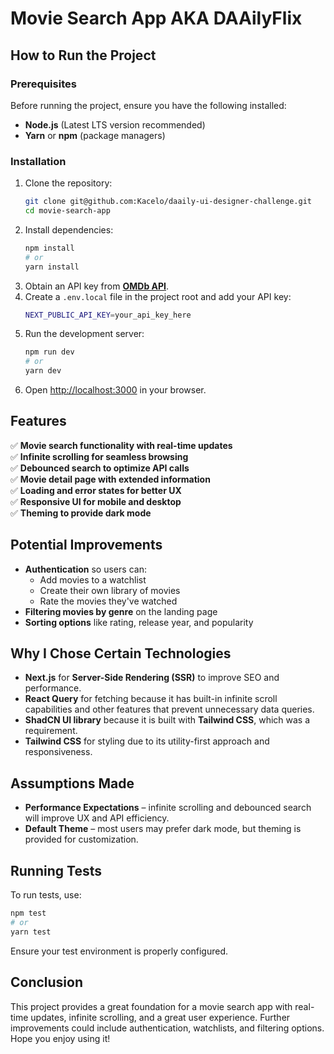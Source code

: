 # Movie Search App AKA DAAilyFlix

## How to Run the Project

### Prerequisites
Before running the project, ensure you have the following installed:
- **Node.js** (Latest LTS version recommended)
- **Yarn** or **npm** (package managers)

### Installation
1. Clone the repository:
   ```sh
   git clone git@github.com:Kacelo/daaily-ui-designer-challenge.git
   cd movie-search-app
   ```
2. Install dependencies:
   ```sh
   npm install
   # or
   yarn install
   ```
3. Obtain an API key from **[OMDb API](https://www.omdbapi.com/)**.
4. Create a `.env.local` file in the project root and add your API key:
   ```sh
   NEXT_PUBLIC_API_KEY=your_api_key_here
   ```
5. Run the development server:
   ```sh
   npm run dev
   # or
   yarn dev
   ```
6. Open [http://localhost:3000](http://localhost:3000) in your browser.

## Features
✅ **Movie search functionality with real-time updates**  
✅ **Infinite scrolling for seamless browsing**  
✅ **Debounced search to optimize API calls**  
✅ **Movie detail page with extended information**  
✅ **Loading and error states for better UX**  
✅ **Responsive UI for mobile and desktop**  
✅ **Theming to provide dark mode**  

## Potential Improvements
- **Authentication** so users can:
  - Add movies to a watchlist
  - Create their own library of movies
  - Rate the movies they've watched
- **Filtering movies by genre** on the landing page
- **Sorting options** like rating, release year, and popularity

## Why I Chose Certain Technologies
- **Next.js** for **Server-Side Rendering (SSR)** to improve SEO and performance.
- **React Query** for fetching because it has built-in infinite scroll capabilities and other features that prevent unnecessary data queries.
- **ShadCN UI library** because it is built with **Tailwind CSS**, which was a requirement.
- **Tailwind CSS** for styling due to its utility-first approach and responsiveness.

## Assumptions Made
- **Performance Expectations** – infinite scrolling and debounced search will improve UX and API efficiency.
- **Default Theme** – most users may prefer dark mode, but theming is provided for customization.

## Running Tests
To run tests, use:
```sh
npm test
# or
yarn test
```
Ensure your test environment is properly configured.

## Conclusion
This project provides a great foundation for a movie search app with real-time updates, infinite scrolling, and a great user experience. Further improvements could include authentication, watchlists, and filtering options. Hope you enjoy using it!

